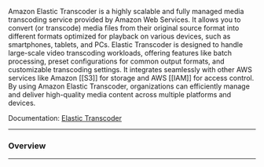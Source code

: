 Amazon Elastic Transcoder is a highly scalable and fully managed media transcoding service provided by Amazon Web Services. It allows you to convert (or transcode) media files from their original source format into different formats optimized for playback on various devices, such as smartphones, tablets, and PCs. Elastic Transcoder is designed to handle large-scale video transcoding workloads, offering features like batch processing, preset configurations for common output formats, and customizable transcoding settings. It integrates seamlessly with other AWS services like Amazon [[S3]] for storage and AWS [[IAM]] for access control. By using Amazon Elastic Transcoder, organizations can efficiently manage and deliver high-quality media content across multiple platforms and devices.

Documentation: [Elastic Transcoder](https://aws.amazon.com/elastictranscoder/)
___
### Overview

___